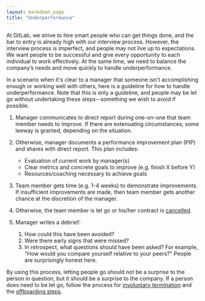 ```yaml
---
layout: markdown_page
title: "Underperformance"
---
```


At GitLab, we strive to hire smart people who can get things done, and the bar
to entry is already high with our interview process. However, the interview
process is imperfect, and people may not live up to expectations. We want
people to be successful and give every opportunity to each individual to work
effectively. At the same time, we need to balance the company’s needs and move
quickly to handle underperformance.

In a scenario when it's clear to a manager that someone isn't accomplishing
enough or working well with others, here is a guideline for how to handle
underperformance. Note that this is only a guideline, and people may be let
go without undertaking these steps--something we wish to avoid if possible.

1) Manager communicates to direct report during one-on-one that team member
needs to improve. If there are extenuating circumstances, some leeway is
granted, depending on the situation.

2) Otherwise, manager documents a performance improvement plan (PIP) and
shares with direct report. This plan includes:

   * Evaluation of current work by manager(s)
   * Clear metrics and concrete goals to improve (e.g. finish X before Y)
   * Resources/coaching necessary to achieve goals

3) Team member gets time (e.g. 1-4 weeks) to demonstrate improvements. If
insufficient improvements are made, then team member gets another chance at
the discretion of the manager.

4) Otherwise, the team member is let go or his/her contract is [cancelled](/handbook/people-operations/#involuntary-terminations).

5) Manager writes a debrief:

   1. How could this have been avoided?
   2. Were there early signs that were missed?
   3. In retrospect, what questions should have been asked? For example, "How
      would you compare yourself relative to your peers?" People are surprisingly
      honest here.

By using this process, letting people go should not be a surprise to the person in question, but it should be a surprise to the company. If a person does need to be let go, follow the process for [involuntary termination](/handbook/people-operations/#involuntary-terminations) and the [offboarding steps](/handbook/offboarding/).
